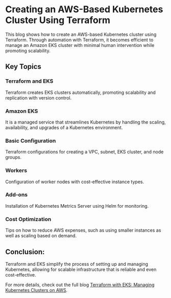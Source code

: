 # Creating an AWS-Based Kubernetes Cluster Using Terraform

This blog shows how to create an AWS-based Kubernetes cluster using Terraform. Through automation with Terraform, it becomes efficient to manage an Amazon EKS cluster with minimal human intervention while promoting scalability.

## Key Topics

### Terraform and EKS
Terraform creates EKS clusters automatically, promoting scalability and replication with version control.

### Amazon EKS
It is a managed service that streamlines Kubernetes by handling the scaling, availability, and upgrades of a Kubernetes environment.

### Basic Configuration
Terraform configurations for creating a VPC, subnet, EKS cluster, and node groups.

### Workers
Configuration of worker nodes with cost-effective instance types.

### Add-ons
Installation of Kubernetes Metrics Server using Helm for monitoring.

### Cost Optimization
Tips on how to reduce AWS expenses, such as using smaller instances as well as scaling based on demand.

## Conclusion:
Terraform and EKS simplify the process of setting up and managing Kubernetes, allowing for scalable infrastructure that is reliable and even cost-effective.

For more details, check out the full blog [Terraform with EKS: Managing Kubernetes Clusters on AWS](https://medium.com/@saadamir1/terraform-with-eks-managing-kubernetes-clusters-on-aws-c4621b3be719).
